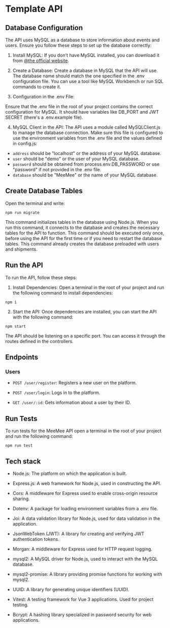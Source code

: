 # Template API

## Database Configuration

The API uses MySQL as a database to store information about events and users. Ensure you follow these steps to set up the database correctly:

1. Install MySQL: If you don't have MySQL installed, you can download it from [@the official website](https://www.mysql.com/downloads/).

2. Create a Database: Create a database in MySQL that the API will use. The database name should match the one specified in the .env configuration file. You can use a tool like MySQL Workbench or run SQL commands to create it.

3. Configuration in the .env File:

Ensure that the .env file in the root of your project contains the correct configuration for MySQL. It should have variables like DB_PORT and JWT SECRET (there's a .env.example file).

4. MySQL Client in the API: The API uses a module called MySQLClient.js to manage the database connection. Make sure this file is configured to use the environment variables from the .env file and the values defined in config.js:

- `address` should be "localhost" or the address of your MySQL database.
- `user` should be "demo" or the user of your MySQL database.
- `password` should be obtained from process.env.DB_PASSWORD or use "password" if not provided in the .env file.
- `database` should be "MeeMee" or the name of your MySQL database.

## Create Database Tables

Open the terminal and write:

```
npm run migrate
```

This command initializes tables in the database using Node.js. When you run this command, it connects to the database and creates the necessary tables for the API to function. This command should be executed only once, before using the API for the first time or if you need to restart the database tables. This command already creates the database preloaded with users and shipments.

## Run the API

To run the API, follow these steps:

1. Install Dependencies: Open a terminal in the root of your project and run the following command to install dependencies:

```
npm i
```

2. Start the API: Once dependencies are installed, you can start the API with the following command:

```
npm start
```

The API should be listening on a specific port. You can access it through the routes defined in the controllers.

## Endpoints

### Users

- `POST /user/register`: Registers a new user on the platform.

- `POST /user/login`: Logs in to the platform.

- `GET /user/:id`: Gets information about a user by their ID.

## Run Tests

To run tests for the MeeMee API open a terminal in the root of your project and run the following command:

```
npm run test
```

## Tech stack

- Node.js: The platform on which the application is built.

- Express.js: A web framework for Node.js, used in constructing the API.

- Cors: A middleware for Express used to enable cross-origin resource sharing.

- Dotenv: A package for loading environment variables from a .env file.

- Joi: A data validation library for Node.js, used for data validation in the application.

- JsonWebToken (JWT): A library for creating and verifying JWT authentication tokens.

- Morgan: A middleware for Express used for HTTP request logging.

- mysql2: A MySQL driver for Node.js, used to interact with the MySQL database.

- mysql2-promise: A library providing promise functions for working with mysql2.

- UUID: A library for generating unique identifiers (UUID).

- Vitest: A testing framework for Vue 3 applications. Used for project testing.

- Bcrypt: A hashing library specialized in password security for web applications.
